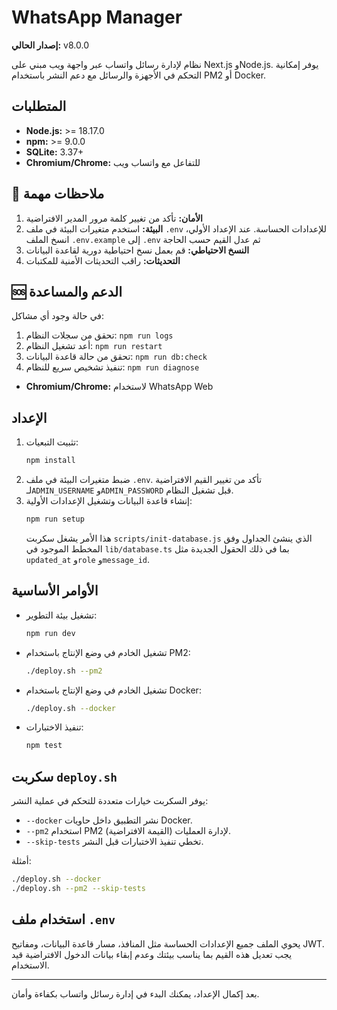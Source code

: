 # WhatsApp Manager

**إصدار الحالي:** v8.0.0

نظام لإدارة رسائل واتساب عبر واجهة ويب مبني على Next.js وNode.js. يوفر إمكانية التحكم في الأجهزة والرسائل مع دعم النشر باستخدام PM2 أو Docker.

## المتطلبات

- **Node.js:** >= 18.17.0
- **npm:** >= 9.0.0
- **SQLite:** 3.37+
- **Chromium/Chrome:** للتفاعل مع واتساب ويب

## 📝 ملاحظات مهمة

1. **الأمان:** تأكد من تغيير كلمة مرور المدير الافتراضية
2. **البيئة:** استخدم متغيرات البيئة في ملف `.env` للإعدادات الحساسة.
   عند الإعداد الأولي، انسخ الملف `.env.example` إلى `.env` ثم عدل القيم حسب الحاجة
3. **النسخ الاحتياطي:** قم بعمل نسخ احتياطية دورية لقاعدة البيانات
4. **التحديثات:** راقب التحديثات الأمنية للمكتبات

## 🆘 الدعم والمساعدة

في حالة وجود أي مشاكل:

1. تحقق من سجلات النظام: `npm run logs`
2. أعد تشغيل النظام: `npm run restart`
3. تحقق من حالة قاعدة البيانات: `npm run db:check`
4. تنفيذ تشخيص سريع للنظام: `npm run diagnose`
- **Chromium/Chrome:** لاستخدام WhatsApp Web

## الإعداد

1. تثبيت التبعيات:
   ```bash
   npm install
   ```
2. ضبط متغيرات البيئة في ملف `.env`. تأكد من تغيير القيم الافتراضية لـ`ADMIN_USERNAME` و`ADMIN_PASSWORD` قبل تشغيل النظام.
3. إنشاء قاعدة البيانات وتشغيل الإعدادات الأولية:
   ```bash
   npm run setup
   ```
   هذا الأمر يشغل سكربت `scripts/init-database.js` الذي ينشئ الجداول
   وفق المخطط الموجود في `lib/database.ts` بما في ذلك الحقول الجديدة
   مثل `updated_at` و`role` و`message_id`.

## الأوامر الأساسية

- تشغيل بيئة التطوير:
  ```bash
  npm run dev
  ```
- تشغيل الخادم في وضع الإنتاج باستخدام PM2:
  ```bash
  ./deploy.sh --pm2
  ```
- تشغيل الخادم في وضع الإنتاج باستخدام Docker:
  ```bash
  ./deploy.sh --docker
  ```
- تنفيذ الاختبارات:
  ```bash
  npm test
  ```

## سكربت `deploy.sh`

يوفر السكربت خيارات متعددة للتحكم في عملية النشر:

- `--docker` نشر التطبيق داخل حاويات Docker.
- `--pm2` استخدام PM2 لإدارة العمليات (القيمة الافتراضية).
- `--skip-tests` تخطي تنفيذ الاختبارات قبل النشر.

أمثلة:
```bash
./deploy.sh --docker
./deploy.sh --pm2 --skip-tests
```

## استخدام ملف `.env`

يحوي الملف جميع الإعدادات الحساسة مثل المنافذ، مسار قاعدة البيانات، ومفاتيح JWT. يجب تعديل هذه القيم بما يناسب بيئتك وعدم إبقاء بيانات الدخول الافتراضية قيد الاستخدام.

---

بعد إكمال الإعداد، يمكنك البدء في إدارة رسائل واتساب بكفاءة وأمان.
